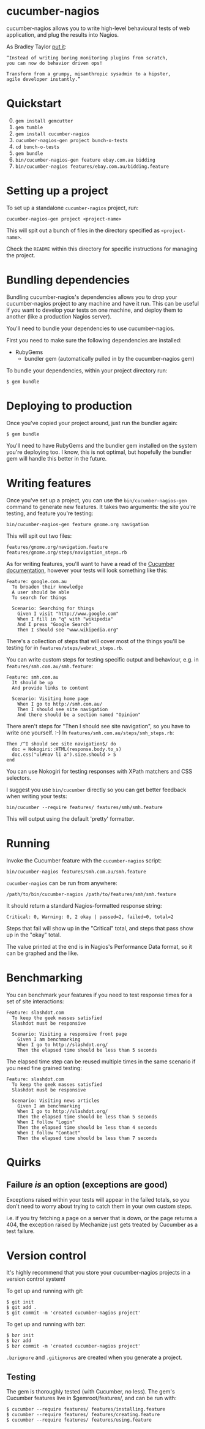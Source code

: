cucumber-nagios
===============

cucumber-nagios allows you to write high-level behavioural tests of web 
application, and plug the results into Nagios. 

As Bradley Taylor [put it](http://bradley.is/post/82649218/testing-dash-metrics-with-cucumber): 

    “Instead of writing boring monitoring plugins from scratch, 
    you can now do behavior driven ops!

    Transform from a grumpy, misanthropic sysadmin to a hipster, 
    agile developer instantly.”


Quickstart
==========

 0. `gem install gemcutter`
 1. `gem tumble` 
 2. `gem install cucumber-nagios`
 3. `cucumber-nagios-gen project bunch-o-tests`
 4. `cd bunch-o-tests`
 5. `gem bundle`
 6. `bin/cucumber-nagios-gen feature ebay.com.au bidding`
 7. `bin/cucumber-nagios features/ebay.com.au/bidding.feature`


Setting up a project
====================

To set up a standalone `cucumber-nagios` project, run:

    cucumber-nagios-gen project <project-name>

This will spit out a bunch of files in the directory specified as `<project-name>`. 

Check the `README` within this directory for specific instructions for managing
the project. 


Bundling dependencies
=====================

Bundling cucumber-nagios's dependencies allows you to drop your cucumber-nagios 
project to any machine and have it run. This can be useful if you want to 
develop your tests on one machine, and deploy them to another (like a production
Nagios server). 

You'll need to bundle your dependencies to use cucumber-nagios. 

First you need to make sure the following dependencies are installed: 

  - RubyGems
	- bundler gem (automatically pulled in by the cucumber-nagios gem)

To bundle your dependencies, within your project directory run:

    $ gem bundle 


Deploying to production
=======================

Once you've copied your project around, just run the bundler again: 

    $ gem bundle

You'll need to have RubyGems and the bundler gem installed on the system 
you're deploying too. I know, this is not optimal, but hopefully the bundler
gem will handle this better in the future. 


Writing features
================

Once you've set up a project, you can use the `bin/cucumber-nagios-gen` command
to generate new features. It takes two arguments: the site you're testing, and 
feature you're testing: 

    bin/cucumber-nagios-gen feature gnome.org navigation

This will spit out two files: 

    features/gnome.org/navigation.feature
    features/gnome.org/steps/navigation_steps.rb


As for writing features, you'll want to have a read of the 
[Cucumber documentation](http://wiki.github.com/aslakhellesoy/cucumber), however
your tests will look something like this:

    Feature: google.com.au
      To broaden their knowledge
      A user should be able
      To search for things
    
      Scenario: Searching for things
        Given I visit "http://www.google.com"
        When I fill in "q" with "wikipedia"
        And I press "Google Search"
        Then I should see "www.wikipedia.org"

There's a collection of steps that will cover most of the things you'll be 
testing for in `features/steps/webrat_steps.rb`. 

You can write custom steps for testing specific output and behaviour, e.g.
in `features/smh.com.au/smh.feature`: 

    Feature: smh.com.au
      It should be up
      And provide links to content
    
      Scenario: Visiting home page
        When I go to http://smh.com.au/
        Then I should see site navigation
        And there should be a section named "Opinion"

There aren't steps for "Then I should see site navigation", so you have to 
write one yourself. :-) In `features/smh.com.au/steps/smh_steps.rb`: 

    Then /^I should see site navigation$/ do                                                                    
      doc = Nokogiri::HTML(response.body.to_s)                                                                  
      doc.css("ul#nav li a").size.should > 5                                                                    
    end

You can use Nokogiri for testing responses with XPath matchers and CSS 
selectors. 

I suggest you use `bin/cucumber` directly so you can get better feedback when 
writing your tests:

    bin/cucumber --require features/ features/smh/smh.feature

This will output using the default 'pretty' formatter. 

Running
=======

Invoke the Cucumber feature with the `cucumber-nagios` script: 

    bin/cucumber-nagios features/smh.com.au/smh.feature

`cucumber-nagios` can be run from anywhere: 

    /path/to/bin/cucumber-nagios /path/to/features/smh/smh.feature

It should return a standard Nagios-formatted response string: 

    Critical: 0, Warning: 0, 2 okay | passed=2, failed=0, total=2

Steps that fail will show up in the "Critical" total, and steps that pass 
show up in the "okay" total. 

The value printed at the end is in Nagios's Performance Data format, so it
can be graphed and the like.

Benchmarking
============

You can benchmark your features if you need to test response times for a set of
site interactions: 

    Feature: slashdot.com
      To keep the geek masses satisfied
      Slashdot must be responsive
    
      Scenario: Visiting a responsive front page
        Given I am benchmarking
        When I go to http://slashdot.org/
        Then the elapsed time should be less than 5 seconds

The elapsed time step can be reused multiple times in the same scenario if you
need fine grained testing: 

    Feature: slashdot.com
      To keep the geek masses satisfied
      Slashdot must be responsive
    
      Scenario: Visiting news articles
        Given I am benchmarking
        When I go to http://slashdot.org/
        Then the elapsed time should be less than 5 seconds
        When I follow "Login"
        Then the elapsed time should be less than 4 seconds
        When I follow "Contact"
        Then the elapsed time should be less than 7 seconds



Quirks
======

Failure *is* an option (exceptions are good)
--------------------------------------------

Exceptions raised within your tests will appear in the failed totals, so you 
don't need to worry about trying to catch them in your own custom steps. 

i.e. if you try fetching a page on a server that is down, or the page returns 
a 404, the exception raised by Mechanize just gets treated by Cucumber as a 
test failure. 


Version control
===============

It's highly recommend that you store your cucumber-nagios projects in a version
control system!

To get up and running with git: 

    $ git init
    $ git add .
    $ git commit -m 'created cucumber-nagios project'

To get up and running with bzr:

    $ bzr init
    $ bzr add
    $ bzr commit -m 'created cucumber-nagios project'

`.bzrignore` and `.gitignores` are created when you generate a project.

Testing
-------

The gem is thoroughly tested (with Cucumber, no less). The gem's Cucumber
features live in $gemroot/features/, and can be run with: 

    $ cucumber --require features/ features/installing.feature
    $ cucumber --require features/ features/creating.feature
    $ cucumber --require features/ features/using.feature

